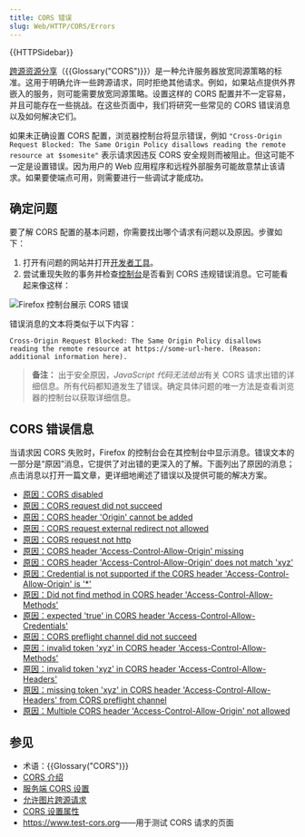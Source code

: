```yaml
---
title: CORS 错误
slug: Web/HTTP/CORS/Errors
---
```


{{HTTPSidebar}}

[跨源资源分享](/zh-CN/docs/Web/HTTP/CORS)（{{Glossary("CORS")}}）是一种允许服务器放宽同源策略的标准。这用于明确允许一些跨源请求，同时拒绝其他请求。例如，如果站点提供外界嵌入的服务，则可能需要放宽同源策略。设置这样的 CORS 配置并不一定容易，并且可能存在一些挑战。在这些页面中，我们将研究一些常见的 CORS 错误消息以及如何解决它们。

如果未正确设置 CORS 配置，浏览器控制台将显示错误，例如 `"Cross-Origin Request Blocked: The Same Origin Policy disallows reading the remote resource at $somesite"` 表示请求因违反 CORS 安全规则而被阻止。但这可能不一定是设置错误。因为用户的 Web 应用程序和远程外部服务可能故意禁止该请求。如果要使端点可用，则需要进行一些调试才能成功。

## 确定问题

要了解 CORS 配置的基本问题，你需要找出哪个请求有问题以及原因。步骤如下：

1. 打开有问题的网站并打开[开发者工具](https://firefox-source-docs.mozilla.org/devtools-user/index.html)。
2. 尝试重现失败的事务并检查[控制台](https://firefox-source-docs.mozilla.org/devtools-user/web_console/index.html)是否看到 CORS 违规错误消息。它可能看起来像这样：

![Firefox 控制台展示 CORS 错误](cors-error2.png)

错误消息的文本将类似于以下内容：

```
Cross-Origin Request Blocked: The Same Origin Policy disallows
reading the remote resource at https://some-url-here. (Reason:
additional information here).
```

> **备注：** 出于安全原因，*JavaScript 代码无法给出*有关 CORS 请求出错的详细信息。所有代码都知道发生了错误。确定具体问题的唯一方法是查看浏览器的控制台以获取详细信息。

## CORS 错误信息

当请求因 CORS 失败时，Firefox 的控制台会在其控制台中显示消息。错误文本的一部分是“原因”消息，它提供了对出错的更深入的了解。下面列出了原因的消息；点击消息以打开一篇文章，更详细地阐述了错误以及提供可能的解决方案。

- [原因：CORS disabled](/zh-CN/docs/Web/HTTP/CORS/Errors/CORSDisabled)
- [原因：CORS request did not succeed](/zh-CN/docs/Web/HTTP/CORS/Errors/CORSDidNotSucceed)
- [原因：CORS header 'Origin' cannot be added](/zh-CN/docs/Web/HTTP/CORS/Errors/CORSOriginHeaderNotAdded)
- [原因：CORS request external redirect not allowed](/zh-CN/docs/Web/HTTP/CORS/Errors/CORSExternalRedirectNotAllowed)
- [原因：CORS request not http](/zh-CN/docs/Web/HTTP/CORS/Errors/CORSRequestNotHttp)
- [原因：CORS header 'Access-Control-Allow-Origin' missing](/zh-CN/docs/Web/HTTP/CORS/Errors/CORSMissingAllowOrigin)
- [原因：CORS header 'Access-Control-Allow-Origin' does not match 'xyz'](/zh-CN/docs/Web/HTTP/CORS/Errors/CORSAllowOriginNotMatchingOrigin)
- [原因：Credential is not supported if the CORS header 'Access-Control-Allow-Origin' is '\*'](/zh-CN/docs/Web/HTTP/CORS/Errors/CORSNotSupportingCredentials)
- [原因：Did not find method in CORS header 'Access-Control-Allow-Methods'](/zh-CN/docs/Web/HTTP/CORS/Errors/CORSMethodNotFound)
- [原因：expected 'true' in CORS header 'Access-Control-Allow-Credentials'](/zh-CN/docs/Web/HTTP/CORS/Errors/CORSMissingAllowCredentials)
- [原因：CORS preflight channel did not succeed](/zh-CN/docs/Web/HTTP/CORS/Errors/CORSPreflightDidNotSucceed)
- [原因：invalid token 'xyz' in CORS header 'Access-Control-Allow-Methods'](/zh-CN/docs/Web/HTTP/CORS/Errors/CORSInvalidAllowMethod)
- [原因：invalid token 'xyz' in CORS header 'Access-Control-Allow-Headers'](/zh-CN/docs/Web/HTTP/CORS/Errors/CORSInvalidAllowHeader)
- [原因：missing token 'xyz' in CORS header 'Access-Control-Allow-Headers' from CORS preflight channel](/zh-CN/docs/Web/HTTP/CORS/Errors/CORSMissingAllowHeaderFromPreflight)
- [原因：Multiple CORS header 'Access-Control-Allow-Origin' not allowed](/zh-CN/docs/Web/HTTP/CORS/Errors/CORSMultipleAllowOriginNotAllowed)

## 参见

- 术语：{{Glossary("CORS")}}
- [CORS 介绍](/zh-CN/docs/Web/HTTP/CORS)
- [服务端 CORS 设置](/zh-CN/docs/Web/HTTP/Server-Side_Access_Control)
- [允许图片跨源请求](/zh-CN/docs/Web/HTML/CORS_enabled_image)
- [CORS 设置属性](/zh-CN/docs/Web/HTML/CORS_settings_attributes)
- <https://www.test-cors.org>——用于测试 CORS 请求的页面
